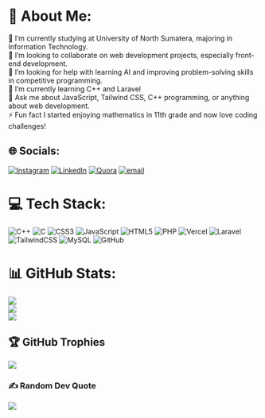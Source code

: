 # 💫 About Me:
🔭 I’m currently studying at University of North Sumatera, majoring in Information Technology.<br>👯 I’m looking to collaborate on web development projects, especially front-end development.<br>🤝 I’m looking for help with learning AI and improving problem-solving skills in competitive programming.<br>🌱 I’m currently learning C++ and Laravel<br>💬 Ask me about JavaScript, Tailwind CSS, C++ programming, or anything about web development.<br>⚡ Fun fact I started enjoying mathematics in 11th grade and now love coding challenges!


## 🌐 Socials:
[![Instagram](https://img.shields.io/badge/Instagram-%23E4405F.svg?logo=Instagram&logoColor=white)](https://instagram.com/@delricoo_) [![LinkedIn](https://img.shields.io/badge/LinkedIn-%230077B5.svg?logo=linkedin&logoColor=white)](www.linkedin.com/in/delrico-lie-8715b7284) [![Quora](https://img.shields.io/badge/Quora-%23B92B27.svg?logo=Quora&logoColor=white)](https://quora.com/profile/Ocled) [![email](https://img.shields.io/badge/Email-D14836?logo=gmail&logoColor=white)](mailto:delricolie111@gmail.com) 

# 💻 Tech Stack:
![C++](https://img.shields.io/badge/c++-%2300599C.svg?style=for-the-badge&logo=c%2B%2B&logoColor=white) ![C](https://img.shields.io/badge/c-%2300599C.svg?style=for-the-badge&logo=c&logoColor=white) ![CSS3](https://img.shields.io/badge/css3-%231572B6.svg?style=for-the-badge&logo=css3&logoColor=white) ![JavaScript](https://img.shields.io/badge/javascript-%23323330.svg?style=for-the-badge&logo=javascript&logoColor=%23F7DF1E) ![HTML5](https://img.shields.io/badge/html5-%23E34F26.svg?style=for-the-badge&logo=html5&logoColor=white) ![PHP](https://img.shields.io/badge/php-%23777BB4.svg?style=for-the-badge&logo=php&logoColor=white) ![Vercel](https://img.shields.io/badge/vercel-%23000000.svg?style=for-the-badge&logo=vercel&logoColor=white) ![Laravel](https://img.shields.io/badge/laravel-%23FF2D20.svg?style=for-the-badge&logo=laravel&logoColor=white) ![TailwindCSS](https://img.shields.io/badge/tailwindcss-%2338B2AC.svg?style=for-the-badge&logo=tailwind-css&logoColor=white) ![MySQL](https://img.shields.io/badge/mysql-4479A1.svg?style=for-the-badge&logo=mysql&logoColor=white) ![GitHub](https://img.shields.io/badge/github-%23121011.svg?style=for-the-badge&logo=github&logoColor=white)
# 📊 GitHub Stats:
![](https://github-readme-stats.vercel.app/api?username=Ocirled&theme=dark&hide_border=false&include_all_commits=true&count_private=false)<br/>
![](https://github-readme-streak-stats.herokuapp.com/?user=Ocirled&theme=dark&hide_border=false)<br/>
![](https://github-readme-stats.vercel.app/api/top-langs/?username=Ocirled&theme=dark&hide_border=false&include_all_commits=true&count_private=false&layout=compact)

## 🏆 GitHub Trophies
![](https://github-profile-trophy.vercel.app/?username=Ocirled&theme=radical&no-frame=true&no-bg=true&margin-w=4)

### ✍️ Random Dev Quote
![](https://quotes-github-readme.vercel.app/api?type=horizontal&theme=radical)

<!-- Proudly created with GPRM ( https://gprm.itsvg.in ) -->

